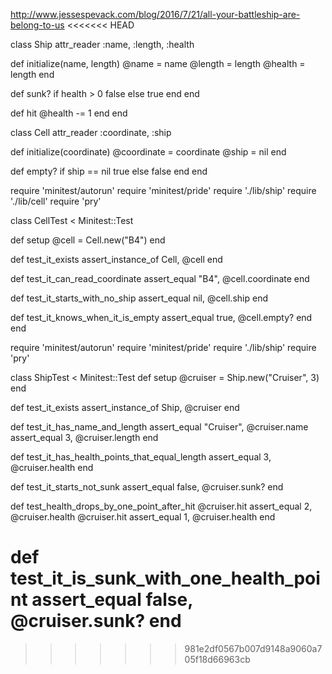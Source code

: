 http://www.jessespevack.com/blog/2016/7/21/all-your-battleship-are-belong-to-us
<<<<<<< HEAD

class Ship
  attr_reader :name,
              :length,
              :health

  def initialize(name, length)
    @name = name
    @length = length
    @health = length
  end

  def sunk?
    if health > 0
      false
    else
      true
    end
  end

  def hit
    @health -= 1
  end
end

class Cell
  attr_reader :coordinate,
              :ship

  def initialize(coordinate)
    @coordinate = coordinate
    @ship = nil
  end

  def empty?
    if ship == nil
      true
    else
      false
    end
  end





require 'minitest/autorun'
require 'minitest/pride'
require './lib/ship'
require './lib/cell'
require 'pry'

class CellTest < Minitest::Test

  def setup
    @cell = Cell.new("B4")
  end

  def test_it_exists
    assert_instance_of Cell, @cell
  end

  def test_it_can_read_coordinate
    assert_equal "B4", @cell.coordinate
  end

  def test_it_starts_with_no_ship
    assert_equal nil, @cell.ship
  end

  def test_it_knows_when_it_is_empty
    assert_equal true, @cell.empty?
  end
end








require 'minitest/autorun'
require 'minitest/pride'
require './lib/ship'
require 'pry'

class ShipTest < Minitest::Test
  def setup
    @cruiser = Ship.new("Cruiser", 3)
  end

  def test_it_exists
    assert_instance_of Ship, @cruiser
  end

  def test_it_has_name_and_length
    assert_equal "Cruiser", @cruiser.name
    assert_equal 3, @cruiser.length
  end

  def test_it_has_health_points_that_equal_length
    assert_equal 3, @cruiser.health
  end

  def test_it_starts_not_sunk
    assert_equal false, @cruiser.sunk?
  end

  def test_health_drops_by_one_point_after_hit
    @cruiser.hit
    assert_equal 2, @cruiser.health
    @cruiser.hit
    assert_equal 1, @cruiser.health
  end

  def test_it_is_sunk_with_one_health_point
    assert_equal false, @cruiser.sunk?
  end
=======
>>>>>>> 981e2df0567b007d9148a9060a705f18d66963cb
